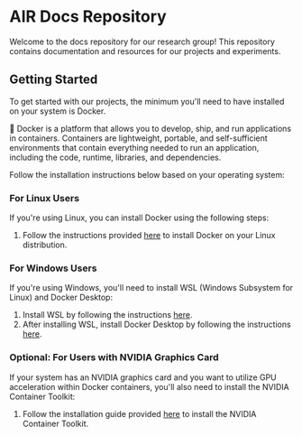 # AIR Docs Repository

Welcome to the docs repository for our research group! This repository contains documentation and resources for our projects and experiments.

## Getting Started

To get started with our projects, the minimum you'll need to have installed on your system is Docker.

🐳 Docker is a platform that allows you to develop, ship, and run applications in containers. Containers are lightweight, portable, and self-sufficient environments that contain everything needed to run an application, including the code, runtime, libraries, and dependencies.

Follow the installation instructions below based on your operating system:

### For Linux Users

If you're using Linux, you can install Docker using the following steps:

1. Follow the instructions provided [here](https://docs.docker.com/desktop/install/linux-install/) to install Docker on your Linux distribution.

### For Windows Users

If you're using Windows, you'll need to install WSL (Windows Subsystem for Linux) and Docker Desktop:

1. Install WSL by following the instructions [here](https://learn.microsoft.com/en-us/windows/wsl/install).
2. After installing WSL, install Docker Desktop by following the instructions [here](https://docs.docker.com/desktop/wsl/).

### Optional: For Users with NVIDIA Graphics Card

If your system has an NVIDIA graphics card and you want to utilize GPU acceleration within Docker containers, you'll also need to install the NVIDIA Container Toolkit:

1. Follow the installation guide provided [here](https://docs.nvidia.com/datacenter/cloud-native/container-toolkit/latest/install-guide.html) to install the NVIDIA Container Toolkit.
